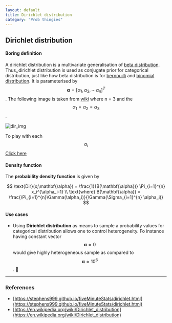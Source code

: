 ```yaml
---
layout: default
title: Dirichlet distribution
category: "Prob thingies"
---
```

## Dirichlet distribution

#### Boring definition

A dirichlet distribution is a multivariate generalisation of [beta distribution](https://en.wikipedia.org/wiki/Beta_distribution). Thus,,dirichlet distribution is used as conjugate prior for categorical distribution, just like how beta distribution is for [bernouilli](https://en.wikipedia.org/wiki/Bernoulli_distribution) and [binomial distribution](https://en.wikipedia.org/wiki/Binomial_distribution). It is parameterised by $$ \mathbf{\alpha} = [\alpha_1, \alpha_2,\cdots \alpha_n]^T $$. The following image is taken from [wiki](https://en.wikipedia.org/wiki/Dirichlet_distribution) where n = 3 and the $$ \alpha_1 = \alpha_2 = \alpha_3 $$.

![dir_img](https://upload.wikimedia.org/wikipedia/commons/thumb/5/54/LogDirichletDensity-alpha_0.3_to_alpha_2.0.gif/250px-LogDirichletDensity-alpha_0.3_to_alpha_2.0.gif)

To play with each $$ \alpha_i $$ [Click here](https://observablehq.com/@herbps10/dirichlet-distribution)

#### Density function

The **probability density function** is given by

$$ 
\text{Dir}(x;\mathbf{\alpha}) = \frac{1}{B(\mathbf{\alpha})} \Pi_{i=1}^{n} x_i^{\alpha_i-1} \\
\text{where} B(\mathbf{\alpha}) = \frac{\Pi_{i=1}^{n}\Gamma(\alpha_i)}{\Gamma(\Sigma_{i=1}^{n} \alpha_i)}
$$

#### Use cases

- Using **Dirichlet distribution** as means to sample a probability values for categorical distribution allows one to control heterogeneity. Fo instance having constant vector $$ \mathbf{\alpha} \approx 0 $$ would give highly heterogeneous sample as compared to $$\mathbf{\alpha} \approx 10^6 $$. 🍳   
---
### References
- [https://stephens999.github.io/fiveMinuteStats/dirichlet.html](https://stephens999.github.io/fiveMinuteStats/dirichlet.html)
- [https://en.wikipedia.org/wiki/Dirichlet_distribution](https://en.wikipedia.org/wiki/Dirichlet_distribution)
